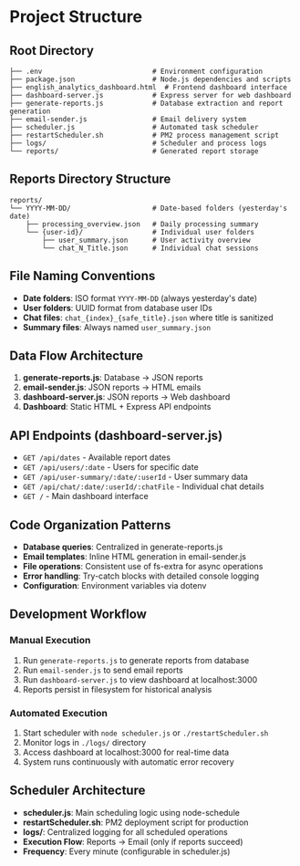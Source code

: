 # Project Structure

## Root Directory
```
├── .env                           # Environment configuration
├── package.json                   # Node.js dependencies and scripts
├── english_analytics_dashboard.html  # Frontend dashboard interface
├── dashboard-server.js            # Express server for web dashboard
├── generate-reports.js            # Database extraction and report generation
├── email-sender.js                # Email delivery system
├── scheduler.js                   # Automated task scheduler
├── restartScheduler.sh            # PM2 process management script
├── logs/                          # Scheduler and process logs
└── reports/                       # Generated report storage
```

## Reports Directory Structure
```
reports/
└── YYYY-MM-DD/                    # Date-based folders (yesterday's date)
    ├── processing_overview.json   # Daily processing summary
    └── {user-id}/                 # Individual user folders
        ├── user_summary.json      # User activity overview
        └── chat_N_Title.json      # Individual chat sessions
```

## File Naming Conventions
- **Date folders**: ISO format `YYYY-MM-DD` (always yesterday's date)
- **User folders**: UUID format from database user IDs
- **Chat files**: `chat_{index}_{safe_title}.json` where title is sanitized
- **Summary files**: Always named `user_summary.json`

## Data Flow Architecture
1. **generate-reports.js**: Database → JSON reports
2. **email-sender.js**: JSON reports → HTML emails
3. **dashboard-server.js**: JSON reports → Web dashboard
4. **Dashboard**: Static HTML + Express API endpoints

## API Endpoints (dashboard-server.js)
- `GET /api/dates` - Available report dates
- `GET /api/users/:date` - Users for specific date
- `GET /api/user-summary/:date/:userId` - User summary data
- `GET /api/chat/:date/:userId/:chatFile` - Individual chat details
- `GET /` - Main dashboard interface

## Code Organization Patterns
- **Database queries**: Centralized in generate-reports.js
- **Email templates**: Inline HTML generation in email-sender.js
- **File operations**: Consistent use of fs-extra for async operations
- **Error handling**: Try-catch blocks with detailed console logging
- **Configuration**: Environment variables via dotenv

## Development Workflow

### Manual Execution
1. Run `generate-reports.js` to generate reports from database
2. Run `email-sender.js` to send email reports
3. Run `dashboard-server.js` to view dashboard at localhost:3000
4. Reports persist in filesystem for historical analysis

### Automated Execution
1. Start scheduler with `node scheduler.js` or `./restartScheduler.sh`
2. Monitor logs in `./logs/` directory
3. Access dashboard at localhost:3000 for real-time data
4. System runs continuously with automatic error recovery

## Scheduler Architecture
- **scheduler.js**: Main scheduling logic using node-schedule
- **restartScheduler.sh**: PM2 deployment script for production
- **logs/**: Centralized logging for all scheduled operations
- **Execution Flow**: Reports → Email (only if reports succeed)
- **Frequency**: Every minute (configurable in scheduler.js)